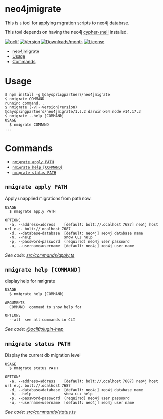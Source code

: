 # neo4jmigrate

This is a tool for applying migration scripts to neo4j database.

This tool depends on having the neo4j [cypher-shell](https://neo4j.com/docs/operations-manual/current/tools/cypher-shell/) installed.

[![oclif](https://img.shields.io/badge/cli-oclif-brightgreen.svg)](https://oclif.io)
[![Version](https://img.shields.io/npm/v/@dayspringpartners/neo4jmigrate.svg)](https://nodei.co/npm/@dayspringpartners/neo4jmigrate)
[![Downloads/month](https://img.shields.io/npm/dm/@dayspringpartners/neo4jmigrate.svg)](https://nodei.co/npm/@dayspringpartners/neo4jmigrate)
[![License](https://img.shields.io/npm/l/@dayspringpartners/neo4jmigrate.svg)](https://github.com/dayspring-tech/neo4jmigrate/blob/master/package.json)

<!-- toc -->
* [neo4jmigrate](#neo4jmigrate)
* [Usage](#usage)
* [Commands](#commands)
<!-- tocstop -->

# Usage

<!-- usage -->
```sh-session
$ npm install -g @dayspringpartners/neo4jmigrate
$ nmigrate COMMAND
running command...
$ nmigrate (-v|--version|version)
@dayspringpartners/neo4jmigrate/1.0.2 darwin-x64 node-v14.17.3
$ nmigrate --help [COMMAND]
USAGE
  $ nmigrate COMMAND
...
```
<!-- usagestop -->

# Commands

<!-- commands -->
* [`nmigrate apply PATH`](#nmigrate-apply-path)
* [`nmigrate help [COMMAND]`](#nmigrate-help-command)
* [`nmigrate status PATH`](#nmigrate-status-path)

## `nmigrate apply PATH`

Apply unapplied migrations from path now.

```
USAGE
  $ nmigrate apply PATH

OPTIONS
  -a, --address=address    [default: bolt://localhost:7687] neo4j host url e.g. bolt://localhost:7687
  -d, --database=database  [default: neo4j] neo4j database name
  -h, --help               show CLI help
  -p, --password=password  (required) neo4j user password
  -u, --username=username  [default: neo4j] neo4j user name
```

_See code: [src/commands/apply.ts](https://github.com/dayspring-tech/neo4jmigrate/blob/v1.0.2/src/commands/apply.ts)_

## `nmigrate help [COMMAND]`

display help for nmigrate

```
USAGE
  $ nmigrate help [COMMAND]

ARGUMENTS
  COMMAND  command to show help for

OPTIONS
  --all  see all commands in CLI
```

_See code: [@oclif/plugin-help](https://github.com/oclif/plugin-help/blob/v3.2.3/src/commands/help.ts)_

## `nmigrate status PATH`

Display the current db migration level.

```
USAGE
  $ nmigrate status PATH

OPTIONS
  -a, --address=address    [default: bolt://localhost:7687] neo4j host url e.g. bolt://localhost:7687
  -d, --database=database  [default: neo4j] neo4j database name
  -h, --help               show CLI help
  -p, --password=password  (required) neo4j user password
  -u, --username=username  [default: neo4j] neo4j user name
```

_See code: [src/commands/status.ts](https://github.com/dayspring-tech/neo4jmigrate/blob/v1.0.2/src/commands/status.ts)_
<!-- commandsstop -->
